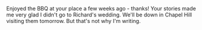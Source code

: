 
Enjoyed the BBQ at your place a few weeks ago - thanks!  Your stories made me very glad I didn't go to Richard's wedding. We'll be down in Chapel Hill visiting them tomorrow.  But that's not why I'm writing.
